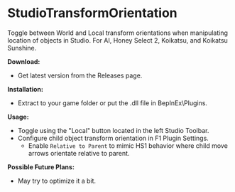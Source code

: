 # StudioTransformOrientation

Toggle between World and Local transform orientations when manipulating location of objects in Studio. For AI, Honey Select 2, Koikatsu, and Koikatsu Sunshine.

**Download:**
 - Get latest version from the Releases page.

**Installation:**
 - Extract to your game folder or put the .dll file in BepInEx\Plugins.

**Usage:**
 - Toggle using the "Local" button located in the left Studio Toolbar.
 - Configure child object transform orientation in F1 Plugin Settings.
   - Enable `Relative to Parent` to mimic HS1 behavior where child move arrows orientate relative to parent.
 
**Possible Future Plans:**
 - May try to optimize it a bit.
